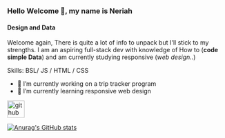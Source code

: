 ### Hello Welcome  👋, my name is Neriah
#### Design and Data


Welcome again, There is quite a lot of info to unpack but I'll stick to my strengths. I am an aspiring full-stack dev with knowledge of How to (**code simple Data**) and am currently studying responsive (*web design..*)



Skills: BSL/ JS / HTML / CSS

- 🔭 I’m currently working on a trip tracker program 
- 🌱 I’m currently learning responsive web design 


[<img src='https://cdn.jsdelivr.net/npm/simple-icons@3.0.1/icons/github.svg' alt='github' height='40'>](https://github.com/na2ra31ha)  


[![Anurag's GitHub stats](https://github-readme-stats.vercel.app/api?username=na2ra31ha)](https://github.com/anuraghazra/github-readme-stats)
